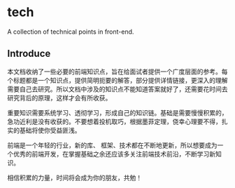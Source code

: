# tech

A collection of technical points in front-end.

## Introduce

本文档收纳了一些必要的前端知识点，旨在给面试者提供一个广度层面的参考。每个标题都是一个知识点，提供简明扼要的解答，部分提供详情链接，更深入的理解需要自己去研究。所以文档中涉及的知识点不能知道答案就好了，还需要花时间去研究背后的原理，这样才会有所收获。

重要知识需要系统学习、透彻学习，形成自己的知识链。基础是需要慢慢积累的，急功近利是没有收获的。不要想着投机取巧，根据墨菲定理，侥幸心理要不得，扎实的基础将使你受益匪浅。

前端是一个年轻的行业，新的库、 框架、技术都在不断地更新，所以想要成为一个优秀的前端开发，在掌握基础之余还应该多关注前端技术前沿，不断学习新知识。

相信积累的力量，时间将会成为你的朋友，共勉！
